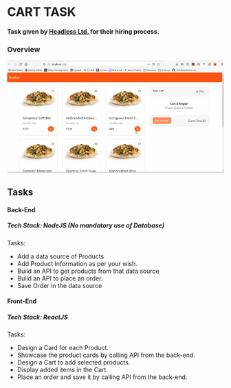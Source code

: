 # CART TASK
#### Task given by [Headless Ltd.](https://web.facebook.com/headlessltd/) for their hiring process.

### Overview
![overview](https://github.com/sahapranta/cart-task/blob/master/overview.gif)


## Tasks
#### Back-End
##### Tech Stack: NodeJS (No mandatory use of Database)
Tasks:
- Add a data source of Products 
- Add Product Information as per your wish.
- Build an API to get products from that data source
- Build an API to place an order.
- Save Order in the data source


#### Front-End
##### Tech Stack: ReactJS
Tasks:
- Design a Card for each Product.
- Showcase the product cards by calling API from the back-end.
- Design a Cart to add selected products.
- Display added items in the Cart.
- Place an order and save it by calling API from the back-end.


